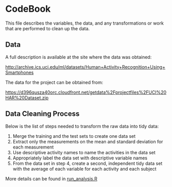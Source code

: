 CodeBook
========

This file describes the variables, the data, and any transformations or
work that are performed to clean up the data.

Data
----

A full description is available at the site where the data was obtained:

<a href="http://archive.ics.uci.edu/ml/datasets/Human+Activity+Recognition+Using+Smartphones" class="uri">http://archive.ics.uci.edu/ml/datasets/Human+Activity+Recognition+Using+Smartphones</a>

The data for the project can be obtained from:

<a href="https://d396qusza40orc.cloudfront.net/getdata%2Fprojectfiles%2FUCI%20HAR%20Dataset.zip" class="uri">https://d396qusza40orc.cloudfront.net/getdata%2Fprojectfiles%2FUCI%20HAR%20Dataset.zip</a>

Data Cleaning Process
---------------------

Below is the list of steps needed to transform the raw data into tidy
data:

1.  Merge the training and the test sets to create one data set
2.  Extract only the measurements on the mean and standard deviation for
    each measurement
3.  Use descriptive activity names to name the activities in the data
    set
4.  Appropriately label the data set with descriptive variable names
5.  From the data set in step 4, create a second, independent tidy data
    set with the average of each variable for each activity and each
    subject

More details can be found in [run\_analysis.R](https://github.com/nchin212/Coursera-Getting-and-Cleaning-Data-Assignment/edit/master/run\_analysis.R)
